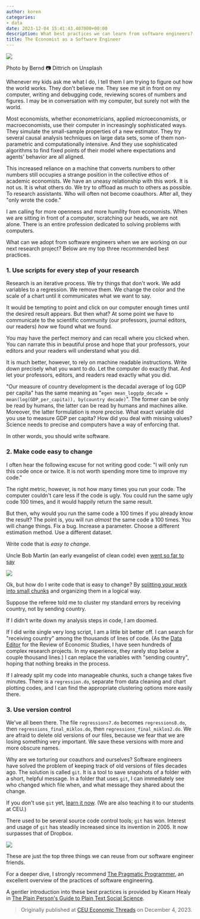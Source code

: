 ```yaml
---
author: koren
categories:
- data
date: 2023-12-04 15:41:43.407000+00:00
description: What best practices we can learn from software engineers?
title: The Economist as a Software Engineer
---
```

![](https://miro.medium.com/v2/resize:fit:1400/format:webp/0*BLKWg5zgH2-vp9rD)

Photo by Bernd 📷 Dittrich on Unsplash

Whenever my kids ask me what I do, I tell them I am trying to figure out how the world works. They don't believe me. They see me sit in front on my computer, writing and debugging code, reviewing scores of numbers and figures. I may be in conversation with my computer, but surely not with the world.

Most economists, whether econometricians, applied microeconomists, or macroeconomists, use their computer in increasingly sophisticated ways. They simulate the small-sample properties of a new estimator. They try several causal analysis techniques on large data sets, some of them non-parametric and computationally intensive. And they use sophisticated algorithms to find fixed points of their model where expectations and agents' behavior are all aligned.

This increased reliance on a machine that converts numbers to other numbers still occupies a  strange position in the collective ethos of academic economists. We have an uneasy relationship with this work. It is not us. It is what others do. We try to offload as much to others as possible. To research assistants. Who will often not become coauthors. After all, they "only wrote the code."  

I am calling for more openness and more humility from economists. When we are sitting in front of a computer, scratching our heads, we are not alone. There is an entire profession dedicated to solving problems with computers.

What can we adopt from software engineers when we are working on our next research project? Below are my top three recommended best practices. 

### 1. Use scripts for every step of your research
Research is an iterative process. We try things that don't work. We add variables to a regression. We remove them. We change the color and the scale of a chart until it communicates what we want to say.

It would be tempting to point and click on our computer enough times until the desired result appears. But then what? At some point we have to communicate to the scientific community (our professors, journal editors, our readers) *how* we found what we found. 

You may have the perfect memory and can recall where you clicked when. You can narrate this in beautiful prose and hope that your professors, your editors and your readers will understand what you did.

It is much better, however, to rely on machine readable instructions. Write down precisely what you want to do. Let the computer do exactly that. And let your professors, editors, and readers read exactly what you did. 

"Our measure of country development is the decadal average of log GDP per capita" has the same meaning as "`egen mean_loggdp_decade = mean(log(GDP_per_capita)), by(country decade)`". The former can be only be read by humans, the latter can be read by humans and machines alike. Moreover, the latter formulation is more precise. What exact variable did you use to measure GDP per capita? How did you deal with missing values? Science needs to precise and computers have a way of enforcing that.

In other words, you should write software.

### 2. Make code easy to change
I often hear the following excuse for not writing good code: "I will only run this code once or twice. It is not worth spending more time to improve my code." 

The right metric, however, is not how many times you run your code. The computer couldn't care less if the code is ugly. You could run the same ugly code 100 times, and it would happily return the same result. 

But then, why would you run the same code a 100 times if you already know the result? The point is, you will run *almost* the same code a 100 times. You will change things. Fix a bug. Increase a parameter. Choose a different estimation method. Use a different dataset. 

Write code that is *easy to change*. 

Uncle Bob Martin (an early evangelist of clean code) even [went so far to say](https://twitter.com/unclebobmartin/status/1192392951294500864) 

![](https://miro.medium.com/v2/resize:fit:1400/format:webp/1*W2JIlkg1JHHwUVo6Xb1hLg.png)

Ok, but how do I write code that is easy to change? By [splitting your work into small chunks](https://dev.to/korenmiklos/the-tupperware-approach-to-coding-1g74) and organizing them in a logical way.

Suppose the referee told me to cluster my standard errors by receiving country, not by sending country. 

If I didn't write down my analysis steps in code, I am doomed. 

If I did write single very long script, I am a little bit better off. I can search for "receiving country" among the thousands of lines of code. (As the [Data Editor](https://restud.dataeditor.group) for the Review of Economic Studies, I have seen hundreds of complex research projects. In my experience, they rarely stop below a couple thousand lines.) I can replace the variables with "sending country", hoping that nothing breaks in the process.

If I already split my code into manageable chunks, such a change takes five minutes. There is a `regression.do`, separate from data cleaning and chart plotting codes, and I can find the appropriate clustering options more easily there.

### 3. Use version control
We've all been there. The file `regressions7.do` becomes `regressions8.do`, then `regressions_final_miklos.do`, then `regressions_final_miklos2.do`. We are afraid to delete old versions of our files, because we fear that we are losing something very important. We save these versions with more and more obscure names.

Why are we torturing our coauthors and ourselves? Software engineers have solved the problem of keeping track of old versions of files decades ago. The solution is called `git`. It is a tool to save snapshots of a folder with a short, helpful message. In a folder that uses `git`, I can immediately see who changed which file when, and what message they shared about the change.

If you don't use `git` yet, [learn it now](https://swcarpentry.github.io/git-novice/). (We are also teaching it to our students at CEU.)

There used to be several source code control tools; `git` has won. Interest and usage of `git` has steadily increased since its invention in 2005. It now surpasses that of Dropbox.  

![](https://miro.medium.com/v2/resize:fit:1400/format:webp/1*ZMYL5Ikgc9RO9EkCKp1_5w.png)

These are just the top three things we can reuse from our software engineer friends. 

For a deeper dive, I strongly recommend [The Pragmatic Programmer](https://pragprog.com/titles/tpp20/the-pragmatic-programmer-20th-anniversary-edition/), an excellent overview of the practices of software engineering.

A gentler introduction into these best practices is provided by Kiearn Healy in [The Plain Person's Guide to Plain Text Social Science](https://plain-text.co/). 

> Originally published at [CEU Economic Threads](https://medium.com/ceu-economic-threads/the-economist-as-a-software-engineer-a1acb1b5ad97) on December 4, 2023.
